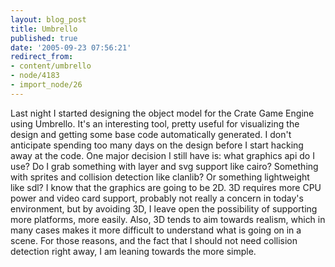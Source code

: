 ```yaml
---
layout: blog_post
title: Umbrello
published: true
date: '2005-09-23 07:56:21'
redirect_from:
- content/umbrello
- node/4183
- import_node/26
---
```


Last night I started designing the object model for the Crate Game Engine using Umbrello. It's an interesting tool, pretty useful for visualizing the design and getting some base code automatically generated. I don't anticipate spending too many days on the design before I start hacking away at the code. One major decision I still have is: what graphics api do I use? Do I grab something with layer and svg support like cairo? Something with sprites and collision detection like clanlib? Or something lightweight like sdl? I know that the graphics are going to be 2D. 3D requires more CPU power and video card support, probably not really a concern in today's environment, but by avoiding 3D, I leave open the possibility of supporting more platforms, more easily. Also, 3D tends to aim towards realism, which in many cases makes it more difficult to understand what is going on in a scene. For those reasons, and the fact that I should not need collision detection right away, I am leaning towards the more simple.
